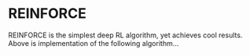 # REINFORCE


REINFORCE is the simplest deep RL algorithm, yet achieves cool results. Above is implementation of the following algorithm...
